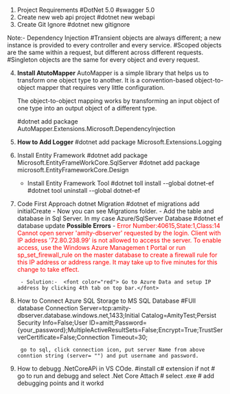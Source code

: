 1. Project Requirements
    #DotNet 5.0
    #swagger 5.0
2. Create new web api project 
    #dotnet new webapi
3. Create Git Ignore
    #dotnet new gitignore

Note:- Dependency Injection 
    #Transient objects are always different; a new instance is provided to every controller and every service.
    #Scoped objects are the same within a request, but different across different requests.
    #Singleton objects are the same for every object and every request.

4. <b>Install AtutoMapper</b>
    AutoMapper is a simple library that helps us to transform one object type to another. It is a convention-based object-to-object mapper that requires very little configuration. 

    The object-to-object mapping works by transforming an input object of one type into an output object of a different type.

    #dotnet add package AutoMapper.Extensions.Microsoft.DependencyInjection

5. <b>How to Add Logger</b>
    #dotnet add package Microsoft.Extensions.Logging

6. Install Entity Framework 
    #dotnet add package Microsoft.EntityFrameWorkCore.SqlServer
    #dotnet add package microsoft.EntityFrameworkCore.Design
    - Install Entity Framework Tool
        #dotnet toll install --global dotnet-ef
        #dotnet tool uninstall --global dotnet-ef
7. Code First Approach dotnet Migration
        #dotnet ef migrations add initialCreate
            - Now you can see Migrations folder.
            - Add the table and database in Sql Server. In my case Azure/SqlServer Database
            #dotnet ef database update
        <b>Possible Errors</b>
        -   <font color="red">Error Number:40615,State:1,Class:14
            Cannot open server 'amity-dbserver' requested by the login. Client with IP address '72.80.238.99' is not allowed to access the server.  To enable access, use the           Windows Azure Managemen  t Portal or run sp_set_firewall_rule on the master database to create a firewall rule for this IP address or address range.  It may take up          to five minutes for this change to take effect. </font>

        - Solution:-  <font color="red"> Go to Azure Data and setup IP address by clicking 4th tab on top bar.</font>

8. How to Connect Azure SQL Storage to MS SQL Database
        #FUll database Connection
        <a>Server=tcp:amity-dbserver.database.windows.net,1433;Initial Catalog=AmityTest;Persist Security Info=False;User ID=amitt;Password={your_password};MultipleActiveResultSets=False;Encrypt=True;TrustServerCertificate=False;Connection Timeout=30;</a>

        go to sql, click connection icon, put server Name from above conntion string (server= "") and put username and password.

9. How to debugg .NetCoreAPi in VS COde. 
        #install c# extension if not 
        # go to run and debugg and select .Net Core Attach
        # select <ProjectName>.exe 
        # add debugging points and it workd
